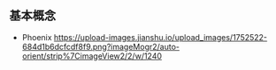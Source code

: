 ## 基本概念

- Phoenix
https://upload-images.jianshu.io/upload_images/1752522-684d1b6dcfcdf8f9.png?imageMogr2/auto-orient/strip%7CimageView2/2/w/1240
